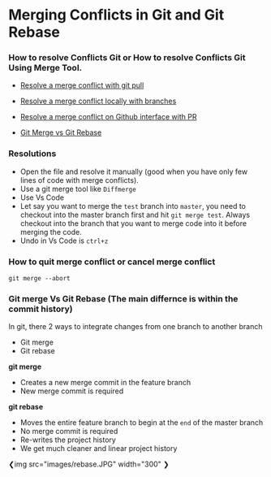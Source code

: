 # Merging Conflicts in Git and Git Rebase

### How to resolve Conflicts Git or How to resolve Conflicts Git Using Merge Tool.
- [Resolve a merge conflict with git pull](https://www.youtube.com/watch?v=__cR7uPBOIk)

- [Resolve a merge conflict locally with branches](https://www.youtube.com/watch?v=xNVM5UxlFSA)

- [Resolve a merge conflict on Github interface with PR](https://www.youtube.com/watch?v=JtIX3HJKwfo)

- [Git Merge vs Git Rebase](https://www.youtube.com/watch?v=KWAZl2QHC44)

### Resolutions
- Open the file and resolve it manually (good when you have only few lines of code with merge conflicts).
- Use a git merge tool like `Diffmerge` 
- Use Vs Code 
- Let say you want to merge the `test` branch into `master`, you need to checkout into the master branch first and hit `git merge test`. Always checkout into the branch that you want to merge code into it before merging the code.
- Undo in Vs Code is `ctrl+z`

### How to quit merge conflict or cancel merge conflict
```
git merge --abort
```

### Git merge Vs Git Rebase (The main differnce is within the commit history)
In git, there 2 ways to integrate changes from one branch to another branch
- Git merge
- Git rebase

**git merge**
- Creates a new merge commit in the feature branch 
- New merge commit is required

**git rebase**
- Moves the entire feature branch to begin at the `end` of the master branch
- No merge commit is required
- Re-writes the project history
- We get much cleaner and linear project history

❮img src="images/rebase.JPG" width="300" ❯